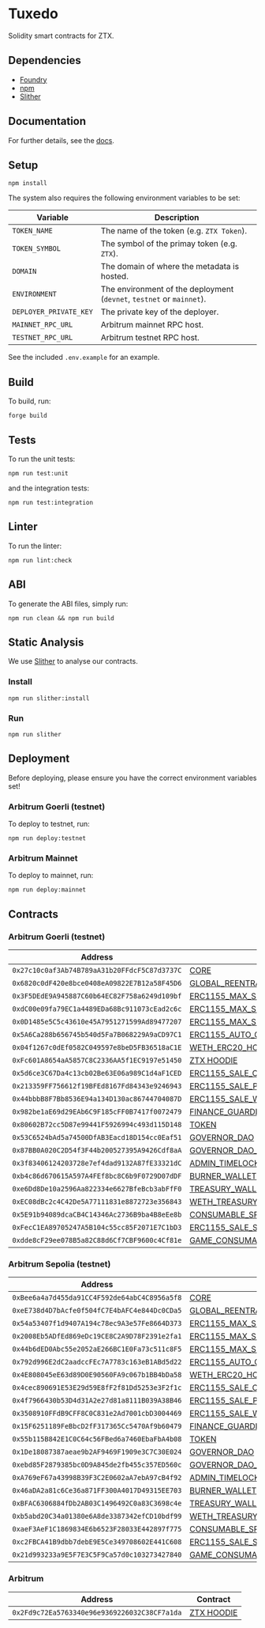 # Tuxedo

Solidity smart contracts for ZTX.

## Dependencies

-   [Foundry](https://github.com/foundry-rs/foundry)
-   [npm](https://docs.npmjs.com/getting-started)
-   [Slither](https://github.com/crytic/slither)

## Documentation

For further details, see the [docs](./doc/contracts).

## Setup

```console
npm install
```

The system also requires the following environment variables to be set:

| Variable               | Description                                                           |
|------------------------|-----------------------------------------------------------------------|
| `TOKEN_NAME`           | The name of the token (e.g. `ZTX Token`).                             |
| `TOKEN_SYMBOL`         | The symbol of the primay token (e.g. `ZTX`).                          |
| `DOMAIN`               | The domain of where the metadata is hosted.                           |
| `ENVIRONMENT`          | The environment of the deployment (`devnet`, `testnet` or `mainnet`). |
| `DEPLOYER_PRIVATE_KEY` | The private key of the deployer.                                      |
| `MAINNET_RPC_URL`      | Arbitrum mainnet RPC host.                                            |
| `TESTNET_RPC_URL`      | Arbitrum testnet RPC host.                                            |

See the included `.env.example` for an example.

## Build

To build, run:

```console
forge build
```

## Tests

To run the unit tests:

```console
npm run test:unit
```

and the integration tests:

```console
npm run test:integration
```

## Linter

To run the linter:

```console
npm run lint:check
```

## ABI

To generate the ABI files, simply run:

```console
npm run clean && npm run build
```

## Static Analysis

We use [Slither](https://github.com/crytic/slither) to analyse our contracts. 

### Install

```console
npm run slither:install
```

### Run

```console
npm run slither
```

## Deployment

Before deploying, please ensure you have the correct environment variables set!

### Arbitrum Goerli (testnet)

To deploy to testnet, run:

```console
npm run deploy:testnet
```

### Arbitrum Mainnet

To deploy to mainnet, run:

```console
npm run deploy:mainnet
```

## Contracts

### Arbitrum Goerli (testnet)

| Address                                      | Contract                                                                                                                                           |
|----------------------------------------------|----------------------------------------------------------------------------------------------------------------------------------------------------|
| `0x27c10c0af3Ab74B789aA31b20FFdcF5C87d3737C` | [CORE](./src/core/Core.sol)                                                                                                                        |
| `0x6820c0dF420e8bce0408eA09822E7B12a58F45D6` | [GLOBAL_REENTRANCY_LOCK](./src/core/GlobalReentrancyLock.sol)                                                                                      |
| `0x3F5DEdE9A945887C60b64EC82F758a6249d109bf` | [ERC1155_MAX_SUPPLY_MINTABLE_CONSUMABLES](./src/nfts/ERC1155MaxSupplyMintable.sol)                                                                 |
| `0xdC00e09fa79EC1a4489EDa68Bc911073cEad2c6c` | [ERC1155_MAX_SUPPLY_MINTABLE_PLACEABLES](./src/nfts/ERC1155MaxSupplyMintable.sol)                                                                  |
| `0x0D1485e5C5c43610e45A7951271599Ad89477207` | [ERC1155_MAX_SUPPLY_MINTABLE_WEARABLES](./src/nfts/ERC1155MaxSupplyMintable.sol)                                                                   |
| `0x5A6Ca288b656745b540d5Fa7B068229A9aCD97C1` | [ERC1155_AUTO_GRAPH_MINTER](./src/nfts/ERC1155AutoGraphMinter.sol)                                                                                 |
| `0x04f1267c0dEf0582C049597e8beD5FB36518aC1E` | [WETH_ERC20_HOLDING_DEPOSIT](./src/finance/ERC20HoldingDeposit.sol)                                                                                |
| `0xFc601A8654aA5857C8C2336AA5f1EC9197e51450` | [ZTX HOODIE](./src/nfts/ERC721ZepetoUA.sol)                                                                                                        |
| `0x5d6ce3C67Da4c13cb02Be63E06a989C1d4aF1CED` | [ERC1155_SALE_CONSUMABLES](./src/sale/ERC1155Sale.sol)                                                                                             |
| `0x213359FF756612f19BFEd8167Fd84343e9246943` | [ERC1155_SALE_PLACEABLES](./src/sale/ERC1155Sale.sol)                                                                                              |
| `0x44bbbB8F7Bb8536E94a134D130ac86744704087D` | [ERC1155_SALE_WEARABLES](./src/sale/ERC1155Sale.sol)                                                                                               |
| `0x982be1aE69d29EAb6C9F185cFF0B7417f0072479` | [FINANCE_GUARDIAN](./src/finance/FinanceGuardian.sol)                                                                                              |
| `0x80602B72cc5D87e99441F5926994c493d115D148` | [TOKEN](./src/token/Token.sol)                                                                                                                     |
| `0x53C6524bAd5a74500DfAB3Eacd18D154cc0Eaf51` | [GOVERNOR_DAO](./src/governance/GovernorDAO.sol)                                                                                                   |
| `0x87BB0A020C2D54f3F44b200527395A9426Cdf8aA` | [GOVERNOR_DAO_TIMELOCK_CONTROLLER](https://github.com/OpenZeppelin/openzeppelin-contracts/blob/master/contracts/governance/TimelockController.sol) |
| `0x3f83406124203728e7ef4dad9132A87fE33321dC` | [ADMIN_TIMELOCK_CONTROLLER](https://github.com/OpenZeppelin/openzeppelin-contracts/blob/master/contracts/governance/TimelockController.sol)        |
| `0xb4c86d670615A597A4FEf8bc8C6b9F0729D07dDF` | [BURNER_WALLET](./src/finance/ERC20HoldingDeposit.sol)                                                                                             |
| `0xe6Dd8De10a2596Aa822334e6627BfeBcb3abFfF0` | [TREASURY_WALLET](./src/finance/ERC20HoldingDeposit.sol)                                                                                           |
| `0xEC08dBc2c4C42De5A77111831e8872723e356843` | [WETH_TREASURY_WALLET](./src/finance/ERC20HoldingDeposit.sol)                                                                                      |
| `0x5E91b94089dcaCB4C14346Ac2736B9ba4B8eEe8b` | [CONSUMABLE_SPLITTER](./src/finance/ERC20Splitter.sol)                                                                                             |
| `0xFecC1EA89705247A5B104c55cc85F2071E7C1bD3` | [ERC1155_SALE_SPLITTER](./src/finance/ERC20Splitter.sol)                                                                                           |
| `0xdde8cF29ee078B5a82C88d6Cf7CBF9600c4Cf81e` | [GAME_CONSUMABLE](./src/game/GameConsumer.sol)                                                                                                     |

### Arbitrum Sepolia (testnet)

| Address                                      | Contract                                                                                                                                           |
|----------------------------------------------|----------------------------------------------------------------------------------------------------------------------------------------------------|
| `0xBee6a4a7d455da91CC4F592de64abC4C8956a5f8` | [CORE](./src/core/Core.sol)                                                                                                                        |
| `0xeE738d4D7bAcfe0f504fC7E4bAFC4e844Dc0CDa5` | [GLOBAL_REENTRANCY_LOCK](./src/utils/GlobalReentrancyLock.sol)                                                                                     |
| `0x54a53407f1d9407A194c78ec9A3e57Fe8664D373` | [ERC1155_MAX_SUPPLY_MINTABLE_CONSUMABLES](./src/nfts/ERC1155MaxSupplyMintable.sol)                                                                 |
| `0x2008Eb5ADfEd869eDc19CE8C2A9D78F2391e2fa1` | [ERC1155_MAX_SUPPLY_MINTABLE_PLACEABLES](./src/nfts/ERC1155MaxSupplyMintable.sol)                                                                  |
| `0x44b6dED0Abc55e2052aE266BC1E0Fa73c511c8F5` | [ERC1155_MAX_SUPPLY_MINTABLE_WEARABLES](./src/nfts/ERC1155MaxSupplyMintable.sol)                                                                   |
| `0x792d996E2dC2aadccFEc7A7783c163eB1ABd5d22` | [ERC1155_AUTO_GRAPH_MINTER](./src/nfts/ERC1155AutoGraphMinter.sol)                                                                                 |
| `0x4E808045eE63d89D0E90560FA9c067b1BB4bDa58` | [WETH_ERC20_HOLDING_DEPOSIT](./src/finance/ERC20HoldingDeposit.sol)                                                                                |
| `0x4cec890691E53E29d59E8fF2f81Dd5253e3F2f1c` | [ERC1155_SALE_CONSUMABLES](./src/sale/ERC1155Sale.sol)                                                                                             |
| `0x4f7966430b53D4d31A2e27d81a8111B039A38B46` | [ERC1155_SALE_PLACEABLES](./src/sale/ERC1155Sale.sol)                                                                                              |
| `0x3508910FFdB9CFF8C0C831e2Ad7001cbD3004469` | [ERC1155_SALE_WEARABLES](./src/sale/ERC1155Sale.sol)                                                                                               |
| `0x15F6251189FeBbcD2fF317365Cc5470Af9b60479` | [FINANCE_GUARDIAN](./src/finance/FinanceGuardian.sol)                                                                                              |
| `0x55b115B842E1C0C64c56FBed6a7460EbaFbA4b08` | [TOKEN](./src/token/Token.sol)                                                                                                                     |
| `0x1De18087387aeae9b2AF9469F1909e3C7C30E024` | [GOVERNOR_DAO](./src/governance/GovernorDAO.sol)                                                                                                   |
| `0xebd85F2879385bc0D9A845de2fb455c357ED560c` | [GOVERNOR_DAO_TIMELOCK_CONTROLLER](https://github.com/OpenZeppelin/openzeppelin-contracts/blob/master/contracts/governance/TimelockController.sol) |
| `0xA769eF67a43998B39F3C2E0602aA7ebA97cB4f92` | [ADMIN_TIMELOCK_CONTROLLER](https://github.com/OpenZeppelin/openzeppelin-contracts/blob/master/contracts/governance/TimelockController.sol)        |
| `0x46aDA2a81c6Ce36a871FF300A4017D49315EE703` | [BURNER_WALLET](./src/finance/ERC20HoldingDeposit.sol)                                                                                             |
| `0xBFAC6306884fDb2AB03C1496492C0a83C3698c4e` | [TREASURY_WALLET](./src/finance/ERC20HoldingDeposit.sol)                                                                                           |
| `0xb5abd20C34a01380e6A8de3387342efCD10bdf99` | [WETH_TREASURY_WALLET](./src/finance/ERC20HoldingDeposit.sol)                                                                                      |
| `0xaeF3AeF1C1869834E6b6523F28033E442897f775` | [CONSUMABLE_SPLITTER](./src/finance/ERC20Splitter.sol)                                                                                             |
| `0xc2FBCA41B9dbb7debE9E5Ce349708602E441C608` | [ERC1155_SALE_SPLITTER](./src/finance/ERC20Splitter.sol)                                                                                           |
| `0x21d993233a9E5F7E3C5F9Ca57d0c103273427840` | [GAME_CONSUMABLE](./src/game/GameConsumer.sol)                                                                                                     |

### Arbitrum

| Address                                      | Contract                                    |
|----------------------------------------------|---------------------------------------------|
| `0x2Fd9c72Ea5763340e96e9369226032C38CF7a1da` | [ZTX HOODIE](./src/nfts/ERC721ZepetoUA.sol) |
